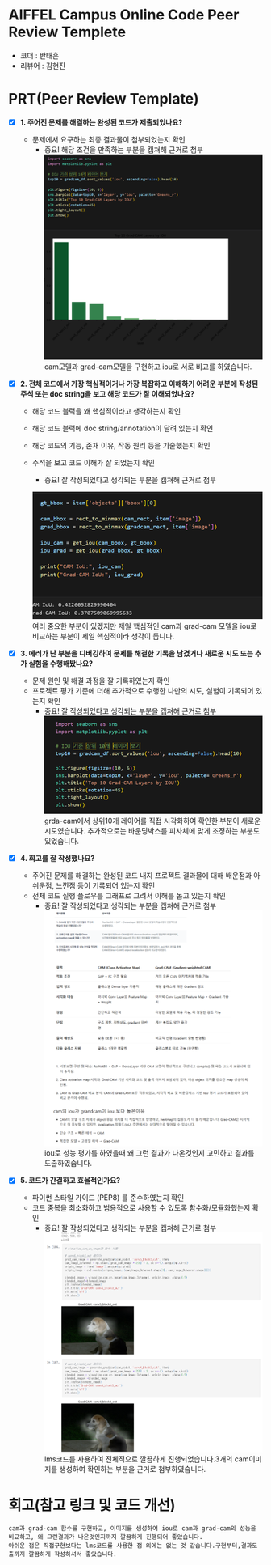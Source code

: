 # AIFFEL Campus Online Code Peer Review Templete
- 코더 : 반태훈
- 리뷰어 : 김현진

# PRT(Peer Review Template)
- [x]  **1. 주어진 문제를 해결하는 완성된 코드가 제출되었나요?**
    - 문제에서 요구하는 최종 결과물이 첨부되었는지 확인
        - 중요! 해당 조건을 만족하는 부분을 캡쳐해 근거로 첨부
        ![alt text](image.png)
        cam모델과 grad-cam모델을 구현하고 iou로 서로 비교를 하였습니다.

- [x]  **2. 전체 코드에서 가장 핵심적이거나 가장 복잡하고 이해하기 어려운 부분에 작성된 
주석 또는 doc string을 보고 해당 코드가 잘 이해되었나요?**
    - 해당 코드 블럭을 왜 핵심적이라고 생각하는지 확인
    - 해당 코드 블럭에 doc string/annotation이 달려 있는지 확인
    - 해당 코드의 기능, 존재 이유, 작동 원리 등을 기술했는지 확인
    - 주석을 보고 코드 이해가 잘 되었는지 확인
        - 중요! 잘 작성되었다고 생각되는 부분을 캡쳐해 근거로 첨부

        ![alt text](image-1.png)
        여러 중요한 부분이 있겠지만 제일 핵심적인 cam과 grad-cam 모델을 iou로 비교하는 부분이 제일 핵심적이라 생각이 듭니다.
        
- [x]  **3. 에러가 난 부분을 디버깅하여 문제를 해결한 기록을 남겼거나
새로운 시도 또는 추가 실험을 수행해봤나요?**
    - 문제 원인 및 해결 과정을 잘 기록하였는지 확인
    - 프로젝트 평가 기준에 더해 추가적으로 수행한 나만의 시도, 
    실험이 기록되어 있는지 확인
        - 중요! 잘 작성되었다고 생각되는 부분을 캡쳐해 근거로 첨부
        ![alt text](image-2.png)
        grda-cam에서 상위10개 레이어를 직접 시각화하여 확인한 부분이 새로운 시도였습니다.
        추가적으로는 바운딩박스를 피사체에 맞게 조정하는 부분도 있었습니다.
        
- [x]  **4. 회고를 잘 작성했나요?**
    - 주어진 문제를 해결하는 완성된 코드 내지 프로젝트 결과물에 대해
    배운점과 아쉬운점, 느낀점 등이 기록되어 있는지 확인
    - 전체 코드 실행 플로우를 그래프로 그려서 이해를 돕고 있는지 확인
        - 중요! 잘 작성되었다고 생각되는 부분을 캡쳐해 근거로 첨부
        ![alt text](image-3.png)
        iou로 성능 평가를 하였을때 왜 그런 결과가 나온것인지 고민하고 결과를 도출하였습니다.
        
- [x]  **5. 코드가 간결하고 효율적인가요?**
    - 파이썬 스타일 가이드 (PEP8) 를 준수하였는지 확인
    - 코드 중복을 최소화하고 범용적으로 사용할 수 있도록 함수화/모듈화했는지 확인
        - 중요! 잘 작성되었다고 생각되는 부분을 캡쳐해 근거로 첨부
        ![alt text](image-4.png)
        lms코드를 사용하여 전체적으로 깔끔하게 진행되었습니다.3개의 cam이미지를 생성하여 확인하는 부분을 근거로 첨부하였습니다.


# 회고(참고 링크 및 코드 개선)
```
cam과 grad-cam 함수를 구현하고, 이미지를 생성하여 iou로 cam과 grad-cam의 성능을 비교하고, 왜 그런결과가 나온것인지까지 깔끔하게 진행되어 좋았습니다.
아쉬운 점은 직접구현보다는 lms코드를 사용한 점 외에는 없는 것 같습니다.구현부터,결과도출까지 깔끔하게 작성하셔서 좋았습니다.
```
